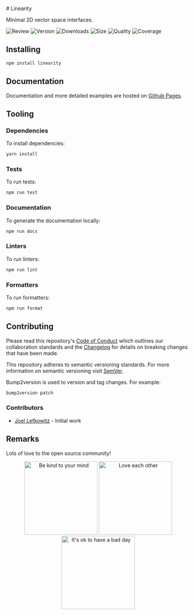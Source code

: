 # Linearity

Minimal 2D vector space interfaces.

![Review](https://img.shields.io/github/actions/workflow/status/JoelLefkowitz/linearity/review.yml)
![Version](https://img.shields.io/npm/v/linearity)
![Downloads](https://img.shields.io/npm/dw/linearity)
![Size](https://img.shields.io/bundlephobia/min/linearity)
![Quality](https://img.shields.io/codacy/grade/_)
![Coverage](https://img.shields.io/codacy/coverage/_)

## Installing

```bash
npm install linearity
```

## Documentation

Documentation and more detailed examples are hosted on [Github Pages](https://joellefkowitz.github.io/linearity).

## Tooling

### Dependencies

To install dependencies:

```bash
yarn install
```

### Tests

To run tests:

```bash
npm run test
```

### Documentation

To generate the documentation locally:

```bash
npm run docs
```

### Linters

To run linters:

```bash
npm run lint
```

### Formatters

To run formatters:

```bash
npm run format
```

## Contributing

Please read this repository's [Code of Conduct](CODE_OF_CONDUCT.md) which outlines our collaboration standards and the [Changelog](CHANGELOG.md) for details on breaking changes that have been made.

This repository adheres to semantic versioning standards. For more information on semantic versioning visit [SemVer](https://semver.org).

Bump2version is used to version and tag changes. For example:

```bash
bump2version patch
```

### Contributors

- [Joel Lefkowitz](https://github.com/joellefkowitz) - Initial work

## Remarks

Lots of love to the open source community!

<div align='center'>
    <img width=200 height=200 src='https://media.giphy.com/media/osAcIGTSyeovPq6Xph/giphy.gif' alt='Be kind to your mind' />
    <img width=200 height=200 src='https://media.giphy.com/media/KEAAbQ5clGWJwuJuZB/giphy.gif' alt='Love each other' />
    <img width=200 height=200 src='https://media.giphy.com/media/WRWykrFkxJA6JJuTvc/giphy.gif' alt="It's ok to have a bad day" />
</div>
